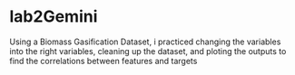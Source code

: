 # lab2Gemini

Using a Biomass Gasification Dataset, i practiced changing the variables into the right variables, cleaning up the dataset, and ploting the outputs to find the correlations between features and targets
